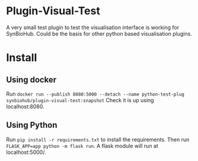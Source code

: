 # Plugin-Visual-Test
A very small test plugin to test the visualisation interface is working for SynBioHub. Could be the basis for other python based visualisation plugins.

# Install
## Using docker
Run `docker run --publish 8080:5000 --detach --name python-test-plug synbiohub/plugin-visual-test:snapshot`
Check it is up using localhost:8080.

## Using Python
Run `pip install -r requirements.txt` to install the requirements. Then run `FLASK_APP=app python -m flask run`. A flask module will run at localhost:5000/.
